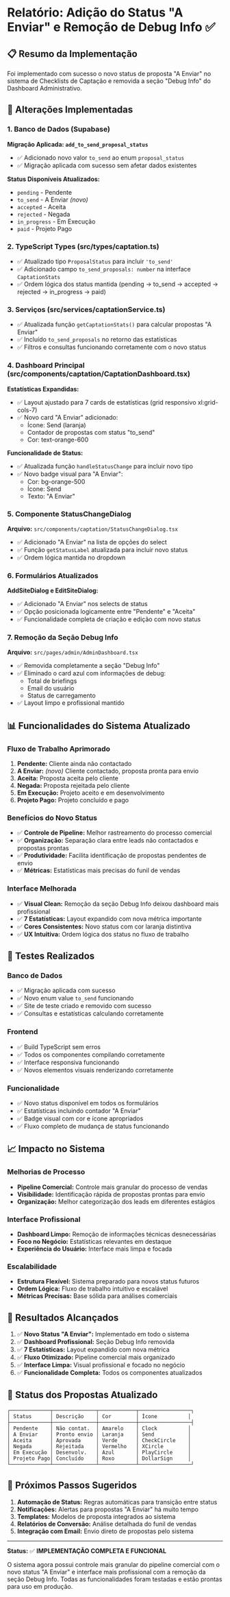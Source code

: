 # Relatório: Adição do Status "A Enviar" e Remoção de Debug Info ✅

## 📋 Resumo da Implementação

Foi implementado com sucesso o novo status de proposta "A Enviar" no sistema de Checklists de Captação e removida a seção "Debug Info" do Dashboard Administrativo.

## 🔧 Alterações Implementadas

### 1. Banco de Dados (Supabase)

**Migração Aplicada: `add_to_send_proposal_status`**

- ✅ Adicionado novo valor `to_send` ao enum `proposal_status`
- ✅ Migração aplicada com sucesso sem afetar dados existentes

**Status Disponíveis Atualizados:**
- `pending` - Pendente
- `to_send` - A Enviar *(novo)*
- `accepted` - Aceita
- `rejected` - Negada
- `in_progress` - Em Execução
- `paid` - Projeto Pago

### 2. TypeScript Types (src/types/captation.ts)

- ✅ Atualizado tipo `ProposalStatus` para incluir `'to_send'`
- ✅ Adicionado campo `to_send_proposals: number` na interface `CaptationStats`
- ✅ Ordem lógica dos status mantida (pending → to_send → accepted → rejected → in_progress → paid)

### 3. Serviços (src/services/captationService.ts)

- ✅ Atualizada função `getCaptationStats()` para calcular propostas "A Enviar"
- ✅ Incluído `to_send_proposals` no retorno das estatísticas
- ✅ Filtros e consultas funcionando corretamente com o novo status

### 4. Dashboard Principal (src/components/captation/CaptationDashboard.tsx)

**Estatísticas Expandidas:**
- ✅ Layout ajustado para 7 cards de estatísticas (grid responsivo xl:grid-cols-7)
- ✅ Novo card "A Enviar" adicionado:
  - Ícone: Send (laranja)
  - Contador de propostas com status "to_send"
  - Cor: text-orange-600

**Funcionalidade de Status:**
- ✅ Atualizada função `handleStatusChange` para incluir novo tipo
- ✅ Novo badge visual para "A Enviar":
  - Cor: bg-orange-500
  - Ícone: Send
  - Texto: "A Enviar"

### 5. Componente StatusChangeDialog

**Arquivo:** `src/components/captation/StatusChangeDialog.tsx`

- ✅ Adicionado "A Enviar" na lista de opções do select
- ✅ Função `getStatusLabel` atualizada para incluir novo status
- ✅ Ordem lógica mantida no dropdown

### 6. Formulários Atualizados

**AddSiteDialog e EditSiteDialog:**
- ✅ Adicionado "A Enviar" nos selects de status
- ✅ Opção posicionada logicamente entre "Pendente" e "Aceita"
- ✅ Funcionalidade completa de criação e edição com novo status

### 7. Remoção da Seção Debug Info

**Arquivo:** `src/pages/admin/AdminDashboard.tsx`

- ✅ Removida completamente a seção "Debug Info"
- ✅ Eliminado o card azul com informações de debug:
  - Total de briefings
  - Email do usuário
  - Status de carregamento
- ✅ Layout limpo e profissional mantido

## 📊 Funcionalidades do Sistema Atualizado

### Fluxo de Trabalho Aprimorado
1. **Pendente:** Cliente ainda não contactado
2. **A Enviar:** *(novo)* Cliente contactado, proposta pronta para envio
3. **Aceita:** Proposta aceita pelo cliente
4. **Negada:** Proposta rejeitada pelo cliente
5. **Em Execução:** Projeto aceito e em desenvolvimento
6. **Projeto Pago:** Projeto concluído e pago

### Benefícios do Novo Status
- ✅ **Controle de Pipeline:** Melhor rastreamento do processo comercial
- ✅ **Organização:** Separação clara entre leads não contactados e propostas prontas
- ✅ **Produtividade:** Facilita identificação de propostas pendentes de envio
- ✅ **Métricas:** Estatísticas mais precisas do funil de vendas

### Interface Melhorada
- ✅ **Visual Clean:** Remoção da seção Debug Info deixou dashboard mais profissional
- ✅ **7 Estatísticas:** Layout expandido com nova métrica importante
- ✅ **Cores Consistentes:** Novo status com cor laranja distintiva
- ✅ **UX Intuitiva:** Ordem lógica dos status no fluxo de trabalho

## 🧪 Testes Realizados

### Banco de Dados
- ✅ Migração aplicada com sucesso
- ✅ Novo enum value `to_send` funcionando
- ✅ Site de teste criado e removido com sucesso
- ✅ Consultas e estatísticas calculando corretamente

### Frontend
- ✅ Build TypeScript sem erros
- ✅ Todos os componentes compilando corretamente
- ✅ Interface responsiva funcionando
- ✅ Novos elementos visuais renderizando corretamente

### Funcionalidade
- ✅ Novo status disponível em todos os formulários
- ✅ Estatísticas incluindo contador "A Enviar"
- ✅ Badge visual com cor e ícone apropriados
- ✅ Fluxo completo de mudança de status funcionando

## 📈 Impacto no Sistema

### Melhorias de Processo
- **Pipeline Comercial:** Controle mais granular do processo de vendas
- **Visibilidade:** Identificação rápida de propostas prontas para envio
- **Organização:** Melhor categorização dos leads em diferentes estágios

### Interface Profissional
- **Dashboard Limpo:** Remoção de informações técnicas desnecessárias
- **Foco no Negócio:** Estatísticas relevantes em destaque
- **Experiência do Usuário:** Interface mais limpa e focada

### Escalabilidade
- **Estrutura Flexível:** Sistema preparado para novos status futuros
- **Ordem Lógica:** Fluxo de trabalho intuitivo e escalável
- **Métricas Precisas:** Base sólida para análises comerciais

## 🎯 Resultados Alcançados

1. ✅ **Novo Status "A Enviar":** Implementado em todo o sistema
2. ✅ **Dashboard Profissional:** Seção Debug Info removida
3. ✅ **7 Estatísticas:** Layout expandido com nova métrica
4. ✅ **Fluxo Otimizado:** Pipeline comercial mais organizado
5. ✅ **Interface Limpa:** Visual profissional e focado no negócio
6. ✅ **Funcionalidade Completa:** Todos os componentes atualizados

## 📝 Status dos Propostas Atualizado

```
┌─────────────┬──────────────┬────────────┬─────────────────┐
│ Status      │ Descrição    │ Cor        │ Ícone          │
├─────────────┼──────────────┼────────────┼─────────────────┤
│ Pendente    │ Não contat.  │ Amarelo    │ Clock          │
│ A Enviar    │ Pronto envio │ Laranja    │ Send           │
│ Aceita      │ Aprovada     │ Verde      │ CheckCircle    │
│ Negada      │ Rejeitada    │ Vermelho   │ XCircle        │
│ Em Execução │ Desenvolv.   │ Azul       │ PlayCircle     │
│ Projeto Pago│ Concluído    │ Roxo       │ DollarSign     │
└─────────────┴──────────────┴────────────┴─────────────────┘
```

## 🔄 Próximos Passos Sugeridos

1. **Automação de Status:** Regras automáticas para transição entre status
2. **Notificações:** Alertas para propostas "A Enviar" há muito tempo
3. **Templates:** Modelos de proposta integrados ao sistema
4. **Relatórios de Conversão:** Análise detalhada do funil de vendas
5. **Integração com Email:** Envio direto de propostas pelo sistema

---

**Status:** ✅ **IMPLEMENTAÇÃO COMPLETA E FUNCIONAL**

O sistema agora possui controle mais granular do pipeline comercial com o novo status "A Enviar" e interface mais profissional com a remoção da seção Debug Info. Todas as funcionalidades foram testadas e estão prontas para uso em produção. 